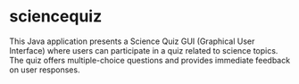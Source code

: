 # sciencequiz
This Java application presents a Science Quiz GUI (Graphical User Interface) where users can participate in a quiz related to science topics. The quiz offers multiple-choice questions and provides immediate feedback on user responses.
